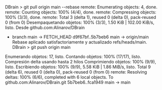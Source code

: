  DBrain > git pull origin main 
 --rebase
remote: Enumerating objects: 4, done.
remote: Counting objects: 100% (4/4), done.
remote: Compressing objects: 100% (3/3), done.
remote: Total 3 (delta 1), reused 0 (delta 0), pack-reused 0 (from 0)
Desempaquetando objetos: 100% (3/3), 1.50 KiB | 102.00 KiB/s, listo.
Desde github.com:Alinarov/DBrain
 * branch            main       -> FETCH_HEAD
   d9f67bf..5b7beb6  main       -> origin/main
Rebase aplicado satisfactoriamente y actualizado refs/heads/main.
 DBrain > git push origin main


Enumerando objetos: 17, listo.
Contando objetos: 100% (17/17), listo.
Compresión delta usando hasta 2 hilos
Comprimiendo objetos: 100% (9/9), listo.
Escribiendo objetos: 100% (9/9), 5.58 KiB | 1.86 MiB/s, listo.
Total 9 (delta 6), reused 0 (delta 0), pack-reused 0 (from 0)
remote: Resolving deltas: 100% (6/6), completed with 6 local objects.
To github.com:Alinarov/DBrain.git
   5b7beb6..fca1949  main -> main
